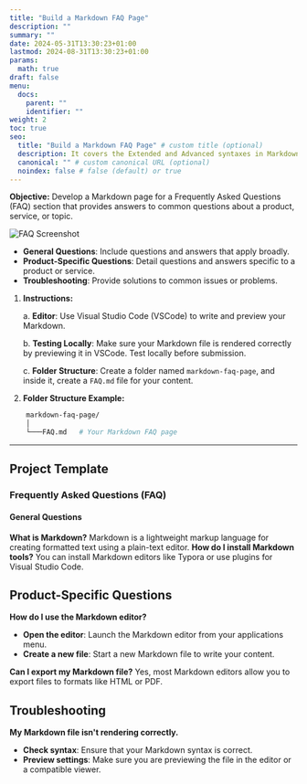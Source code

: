 ```yaml
---
title: "Build a Markdown FAQ Page"
description: ""
summary: ""
date: 2024-05-31T13:30:23+01:00
lastmod: 2024-08-31T13:30:23+01:00
params:
  math: true
draft: false
menu:
  docs:
    parent: ""
    identifier: ""
weight: 2
toc: true
seo:
  title: "Build a Markdown FAQ Page" # custom title (optional)
  description: It covers the Extended and Advanced syntaxes in Markdown, best practices for writing clear and effective technical content, and tips for organizing structuring and formatting your documents. Whether you're new to Markdown or looking to refine your skills, this guide will help you master the essentials and produce professional-quality documentation # custom description (recommended)
  canonical: "" # custom canonical URL (optional)
  noindex: false # false (default) or true
---
```


**Objective:**
Develop a Markdown page for a Frequently Asked Questions (FAQ) section that provides answers to common questions about a product, service, or topic.

![FAQ Screenshot](https://img.freepik.com/free-vector/faq-concept_23-2148157064.jpg?size=626&ext=jpg)

- **General Questions**: Include questions and answers that apply broadly.
- **Product-Specific Questions**: Detail questions and answers specific to a product or service.
- **Troubleshooting**: Provide solutions to common issues or problems.

1. **Instructions:**

    a. **Editor**: Use Visual Studio Code (VSCode) to write and preview your Markdown.

    b. **Testing Locally**: Make sure your Markdown file is rendered correctly by previewing it in VSCode. Test locally before submission.

    c. **Folder Structure**: Create a folder named `markdown-faq-page`, and inside it, create a `FAQ.md` file for your content.

2. **Folder Structure Example:**

```bash
    markdown-faq-page/
    │
    └───FAQ.md   # Your Markdown FAQ page
```

----------
## Project Template
### Frequently Asked Questions (FAQ)
#### General Questions

**What is Markdown?**
Markdown is a lightweight markup language for creating formatted text using a plain-text editor.
**How do I install Markdown tools?**
You can install Markdown editors like Typora or use plugins for Visual Studio Code.

## Product-Specific Questions

**How do I use the Markdown editor?**

- **Open the editor**: Launch the Markdown editor from your applications menu.
- **Create a new file**: Start a new Markdown file to write your content.

**Can I export my Markdown file?**
Yes, most Markdown editors allow you to export files to formats like HTML or PDF.

## Troubleshooting

**My Markdown file isn't rendering correctly.**

- **Check syntax**: Ensure that your Markdown syntax is correct.
- **Preview settings**: Make sure you are previewing the file in the editor or a compatible viewer.
